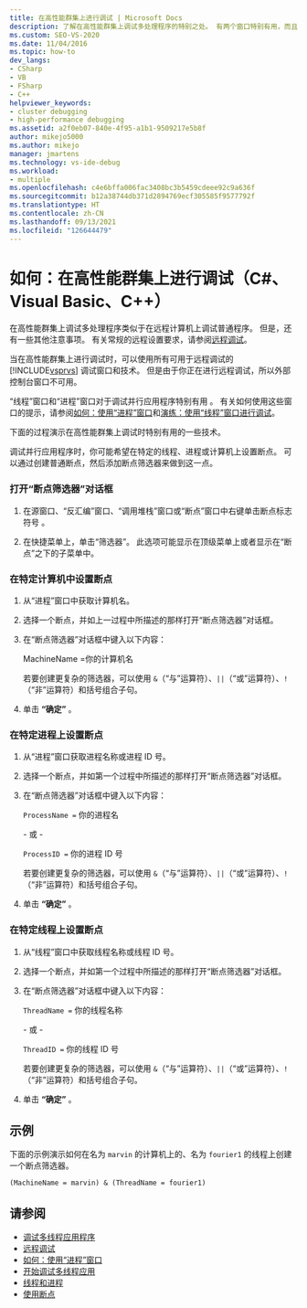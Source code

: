 ```yaml
---
title: 在高性能群集上进行调试 | Microsoft Docs
description: 了解在高性能群集上调试多处理程序的特别之处。 有两个窗口特别有用，而且有一些特殊技术。
ms.custom: SEO-VS-2020
ms.date: 11/04/2016
ms.topic: how-to
dev_langs:
- CSharp
- VB
- FSharp
- C++
helpviewer_keywords:
- cluster debugging
- high-performance debugging
ms.assetid: a2f0eb07-840e-4f95-a1b1-9509217e5b8f
author: mikejo5000
ms.author: mikejo
manager: jmartens
ms.technology: vs-ide-debug
ms.workload:
- multiple
ms.openlocfilehash: c4e6bffa006fac3408bc3b5459cdeee92c9a636f
ms.sourcegitcommit: b12a38744db371d2894769ecf305585f9577792f
ms.translationtype: HT
ms.contentlocale: zh-CN
ms.lasthandoff: 09/13/2021
ms.locfileid: "126644479"
---
```

# <a name="how-to-debug-on-a-high-performance-cluster-c-visual-basic-c"></a>如何：在高性能群集上进行调试（C#、Visual Basic、C++）

在高性能群集上调试多处理程序类似于在远程计算机上调试普通程序。 但是，还有一些其他注意事项。 有关常规的远程设置要求，请参阅[远程调试](../debugger/remote-debugging.md)。

 当在高性能群集上进行调试时，可以使用所有可用于远程调试的 [!INCLUDE[vsprvs](../code-quality/includes/vsprvs_md.md)] 调试窗口和技术。 但是由于你正在进行远程调试，所以外部控制台窗口不可用。

 “线程”窗口和“进程”窗口对于调试并行应用程序特别有用 。 有关如何使用这些窗口的提示，请参阅[如何：使用“进程”窗口](/previous-versions/visualstudio/visual-studio-2010/7h8h5sdw(v=vs.100))和[演练：使用“线程”窗口进行调试](../debugger/how-to-use-the-threads-window.md)。

 下面的过程演示在高性能群集上调试时特别有用的一些技术。

 调试并行应用程序时，你可能希望在特定的线程、进程或计算机上设置断点。 可以通过创建普通断点，然后添加断点筛选器来做到这一点。

### <a name="to-open-the-breakpoint-filter-dialog-box"></a>打开“断点筛选器”对话框

1. 在源窗口、“反汇编”窗口、“调用堆栈”窗口或“断点”窗口中右键单击断点标志符号  。

2. 在快捷菜单上，单击“筛选器”。 此选项可能显示在顶级菜单上或者显示在“断点”之下的子菜单中。

### <a name="to-set-a-breakpoint-on-a-specific-computer"></a>在特定计算机中设置断点

1. 从“进程”窗口中获取计算机名。

2. 选择一个断点，并如上一过程中所描述的那样打开“断点筛选器”对话框。

3. 在“断点筛选器”对话框中键入以下内容：

     MachineName =你的计算机名

     若要创建更复杂的筛选器，可以使用 `&`（“与”运算符）、`||`（“或”运算符）、`!`（“非”运算符）和括号组合子句。

4. 单击 **“确定”** 。

### <a name="to-set-a-breakpoint-on-a-specific-process"></a>在特定进程上设置断点

1. 从“进程”窗口获取进程名称或进程 ID 号。

2. 选择一个断点，并如第一个过程中所描述的那样打开“断点筛选器”对话框。

3. 在“断点筛选器”对话框中键入以下内容：

     `ProcessName =` 你的进程名

     \- 或 -

     `ProcessID =` 你的进程 ID 号

     若要创建更复杂的筛选器，可以使用 `&`（“与”运算符）、`||`（“或”运算符）、`!`（“非”运算符）和括号组合子句。

4. 单击 **“确定”** 。

### <a name="to-set-a-breakpoint-on-a-specific-thread"></a>在特定线程上设置断点

1. 从“线程”窗口中获取线程名称或线程 ID 号。

2. 选择一个断点，并如第一个过程中所描述的那样打开“断点筛选器”对话框。

3. 在“断点筛选器”对话框中键入以下内容：

     `ThreadName =` 你的线程名称

     \- 或 -

     `ThreadID =` 你的线程 ID 号

     若要创建更复杂的筛选器，可以使用 `&`（“与”运算符）、`||`（“或”运算符）、`!`（“非”运算符）和括号组合子句。

4. 单击 **“确定”** 。

## <a name="example"></a>示例
 下面的示例演示如何在名为 `marvin` 的计算机上的、名为 `fourier1` 的线程上创建一个断点筛选器。

`(MachineName = marvin) & (ThreadName = fourier1)`

## <a name="see-also"></a>请参阅
- [调试多线程应用程序](../debugger/debug-multithreaded-applications-in-visual-studio.md)
- [远程调试](../debugger/remote-debugging.md)
- [如何：使用“进程”窗口](/previous-versions/visualstudio/visual-studio-2010/7h8h5sdw(v=vs.100))
- [开始调试多线程应用](../debugger/get-started-debugging-multithreaded-apps.md)
- [线程和进程](/previous-versions/visualstudio/visual-studio-2010/ms164740(v=vs.100))
- [使用断点](../debugger/using-breakpoints.md)